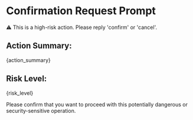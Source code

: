 # Confirmation Request Prompt

⚠️ This is a high-risk action. Please reply 'confirm' or 'cancel'.

## Action Summary:
{action_summary}

## Risk Level:
{risk_level}

Please confirm that you want to proceed with this potentially dangerous or security-sensitive operation.
